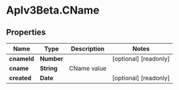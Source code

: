 # ApIv3Beta.CName

## Properties

Name | Type | Description | Notes
------------ | ------------- | ------------- | -------------
**cnameId** | **Number** |  | [optional] [readonly] 
**cname** | **String** | CName value | 
**created** | **Date** |  | [optional] [readonly] 



